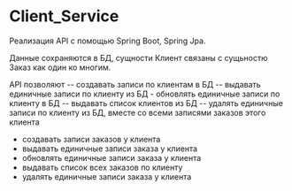 # Client_Service

Реализация API с помощью Spring Boot, Spring Jpa.

Данные сохраняются в БД, сущности Клиент связаны с сущьностю Заказ как один ко многим.

API позволяют -- создавать записи по клиентам в БД -- выдавать единичные записи по клиенту из БД - обновлять единичные записи по
клиенту в БД -- выдавать список клиентов из БД -- удалять единичные записи по клиенту из БД, вместе со всеми записями заказов этого
клиента

* создавать записи заказов у клиента
* выдавать единичные записи заказа у клиента
* обновлять единичные записи заказа у клиента
* выдавать список всех заказов по клиенту
* удалять единичные записи заказа у клиента 
